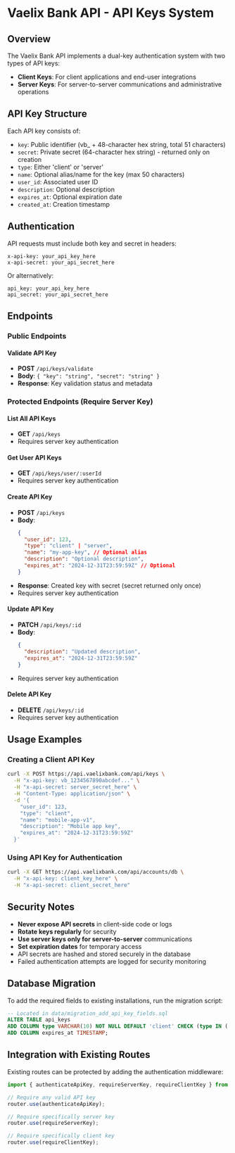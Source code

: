 # Vaelix Bank API - API Keys System

## Overview

The Vaelix Bank API implements a dual-key authentication system with two types of API keys:

- **Client Keys**: For client applications and end-user integrations
- **Server Keys**: For server-to-server communications and administrative operations

## API Key Structure

Each API key consists of:
- `key`: Public identifier (vb_ + 48-character hex string, total 51 characters)
- `secret`: Private secret (64-character hex string) - returned only on creation
- `type`: Either 'client' or 'server'
- `name`: Optional alias/name for the key (max 50 characters)
- `user_id`: Associated user ID
- `description`: Optional description
- `expires_at`: Optional expiration date
- `created_at`: Creation timestamp

## Authentication

API requests must include both key and secret in headers:

```
x-api-key: your_api_key_here
x-api-secret: your_api_secret_here
```

Or alternatively:

```
api_key: your_api_key_here
api_secret: your_api_secret_here
```

## Endpoints

### Public Endpoints

#### Validate API Key
- **POST** `/api/keys/validate`
- **Body**: `{ "key": "string", "secret": "string" }`
- **Response**: Key validation status and metadata

### Protected Endpoints (Require Server Key)

#### List All API Keys
- **GET** `/api/keys`
- Requires server key authentication

#### Get User API Keys
- **GET** `/api/keys/user/:userId`
- Requires server key authentication

#### Create API Key
- **POST** `/api/keys`
- **Body**:
  ```json
  {
    "user_id": 123,
    "type": "client" | "server",
    "name": "my-app-key", // Optional alias
    "description": "Optional description",
    "expires_at": "2024-12-31T23:59:59Z" // Optional
  }
  ```
- **Response**: Created key with secret (secret returned only once)
- Requires server key authentication

#### Update API Key
- **PATCH** `/api/keys/:id`
- **Body**:
  ```json
  {
    "description": "Updated description",
    "expires_at": "2024-12-31T23:59:59Z"
  }
  ```
- Requires server key authentication

#### Delete API Key
- **DELETE** `/api/keys/:id`
- Requires server key authentication

## Usage Examples

### Creating a Client API Key

```bash
curl -X POST https://api.vaelixbank.com/api/keys \
  -H "x-api-key: vb_1234567890abcdef..." \
  -H "x-api-secret: server_secret_here" \
  -H "Content-Type: application/json" \
  -d '{
    "user_id": 123,
    "type": "client",
    "name": "mobile-app-v1",
    "description": "Mobile app key",
    "expires_at": "2024-12-31T23:59:59Z"
  }'
```

### Using API Key for Authentication

```bash
curl -X GET https://api.vaelixbank.com/api/accounts/db \
  -H "x-api-key: client_key_here" \
  -H "x-api-secret: client_secret_here"
```

## Security Notes

- **Never expose API secrets** in client-side code or logs
- **Rotate keys regularly** for security
- **Use server keys only for server-to-server** communications
- **Set expiration dates** for temporary access
- API secrets are hashed and stored securely in the database
- Failed authentication attempts are logged for security monitoring

## Database Migration

To add the required fields to existing installations, run the migration script:

```sql
-- Located in data/migration_add_api_key_fields.sql
ALTER TABLE api_keys
ADD COLUMN type VARCHAR(10) NOT NULL DEFAULT 'client' CHECK (type IN ('client', 'server')),
ADD COLUMN expires_at TIMESTAMP;
```

## Integration with Existing Routes

Existing routes can be protected by adding the authentication middleware:

```typescript
import { authenticateApiKey, requireServerKey, requireClientKey } from '../middleware/apiKeyAuth';

// Require any valid API key
router.use(authenticateApiKey);

// Require specifically server key
router.use(requireServerKey);

// Require specifically client key
router.use(requireClientKey);
```